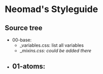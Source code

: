 # Neomad's Styleguide


## Source tree

- 00-base: 
    - _variables.css: list all variables
    - __mixins.css: could be added there_
- 01-atoms:
    -